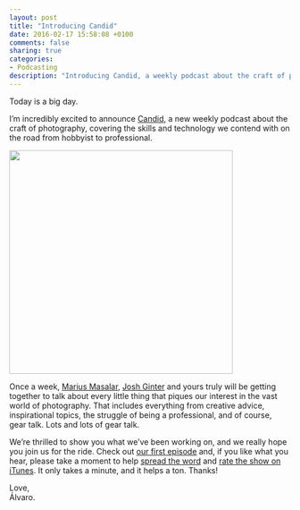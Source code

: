 ```yaml
---
layout: post
title: "Introducing Candid"
date: 2016-02-17 15:58:08 +0100
comments: false
sharing: true
categories: 
- Podcasting
description: "Introducing Candid, a weekly podcast about the craft of photography, covering the skills and technology we contend with on the road from hobbyist to professional."
---
```


Today is a big day.

I’m incredibly excited to announce [Candid](http://www.candid.fm), a new weekly podcast about the craft of photography, covering the skills and technology we contend with on the road from hobbyist to professional.

<a href="http://www.candid.fm" target="_blank"><img src="/assets/images/flickr/25062384096_456ed62d16_o.jpg" width="400"></a>

Once a week, [Marius Masalar](http://mariusmasalar.me), [Josh Ginter](http://thenewsprint.co) and yours truly will be getting together to talk about every little thing that piques our interest in the vast world of photography. That includes everything from creative advice, inspirational topics, the struggle of being a professional, and of course, gear talk. Lots and lots of gear talk.

We’re thrilled to show you what we’ve been working on, and we really hope you join us for the ride. Check out [our first episode](http://www.candid.fm/1) and, if you like what you hear, please take a moment to help [spread the word](https://twitter.com/intent/tweet?url=http://www.candid.fm/1/&text=Candid,%20Episode%201:%20“Okay%20Bokeh”%20by%20@candid_fm) and [rate the show on iTunes](https://geo.itunes.apple.com/podcast/candid/id1085070184). It only takes a minute, and it helps a ton. Thanks!

Love,  
Álvaro.